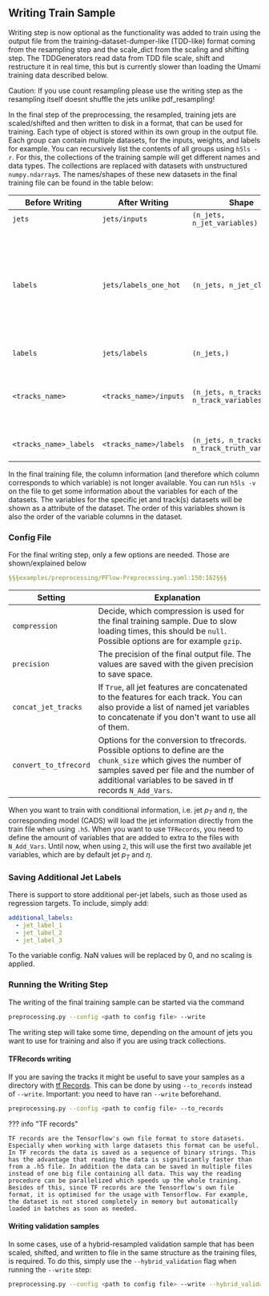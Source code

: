 ## Writing Train Sample

Writing step is now optional as the functionality was added to train using the output file from the training-dataset-dumper-like (TDD-like) format coming from the resampling step and the scale_dict from the scaling and shifting step. The TDDGenerators read data from TDD file scale, shift and restructure it in real time, this but is currently slower than loading the Umami training data described below.

Caution:
  If you use count resampling please use the writing step as the resampling itself doesnt shuffle the jets unlike pdf_resampling!

In the final step of the preprocessing, the resampled, training jets are scaled/shifted and then written to disk in a format, that can be used for training.
Each type of object is stored within its own group in the output file.
Each group can contain multiple datasets, for the inputs, weights, and labels for example.
You can recursively list the contents of all groups using `h5ls -r`.
For this, the collections of the training sample will get different names and data types.
The collections are replaced with datasets with unstructured `numpy.ndarray`s.
The names/shapes of these new datasets in the final training file can be found in the table below:

| **Before Writing**     | **After Writing**      | **Shape**                                     | **Comment**                                                                                                                                                                                                                  |
|------------------------|------------------------|-----------------------------------------------|------------------------------------------------------------------------------------------------------------------------------------------------------------------------------------------------------------------------------|
| `jets`                 | `jets/inputs`          | `(n_jets, n_jet_variables)`                   |                                                                                                                                                                                                                              |
| `labels`               | `jets/labels_one_hot`  | `(n_jets, n_jet_classes)`                     | Old format: one-hot encoded truth labels. The `n_jet_classes` are the `class_labels` defined in the preprocessing config. The value `0` here corresponds to the jet origin which is on index `0` in the `class_labels` list. |
| `labels`                | `jets/labels`          | `(n_jets,)`                                   | Sparse encoded jet labels                                                                                                                                                                                                    |
| `<tracks_name>`        | `<tracks_name>/inputs` | `(n_jets, n_tracks, n_track_variables)`       | `<tracks_name>` is the name of the track collection in the .h5 files coming from the training dataset dumper.                                                                                                                |
| `<tracks_name>_labels` | `<tracks_name>/labels` | `(n_jets, n_tracks, n_track_truth_variables)` | This is the sparse representation of the `track_truth_variables`.                                                                                                                                                            |

In the final training file, the column information (and therefore which column corresponds to which variable) is not longer available. You can run `h5ls -v` on the file to get some information about the variables for each of the datasets. The variables for the specific jet and track(s) datasets will be shown as a attribute of the dataset. The order of this variables shown is also the order of the variable columns in the dataset.

### Config File

For the final writing step, only a few options are needed. Those are shown/explained below

```yaml
§§§examples/preprocessing/PFlow-Preprocessing.yaml:150:162§§§
```

| Setting | Explanation |
| ------- | ----------- |
| `compression` | Decide, which compression is used for the final training sample. Due to slow loading times, this should be `null`. Possible options are for example `gzip`. |
| `precision` | The precision of the final output file. The values are saved with the given precision to save space. |
| `concat_jet_tracks` | If `True`, all jet features are concatenated to the features for each track. You can also provide a list of named jet variables to concatenate if you don't want to use all of them. |
| `convert_to_tfrecord` | Options for the conversion to tfrecords. Possible options to define are the `chunk_size` which gives the number of samples saved per file and the number of additional variables to be saved in tf records `N_Add_Vars`. |

When you want to train with conditional information, i.e. jet $p_T$ and $\eta$, the corresponding model (CADS) will load the jet information directly from the train file when using `.h5`. When you want to use `TFRecords`, you need to define the amount of variables that are added to extra to the files with `N_Add_Vars`. Until now, when using `2`, this will use the first two available jet variables, which are by default jet $p_T$ and $\eta$.

### Saving Additional Jet Labels

There is support to store additional per-jet labels, such as those used as regression targets. To include, simply add:

```yaml
additional_labels: 
  - jet_label_1
  - jet_label_2
  - jet_label_3
```

To the variable config. NaN values will be replaced by 0, and no scaling is applied.

### Running the Writing Step

The writing of the final training sample can be started via the command

```bash
preprocessing.py --config <path to config file> --write
```

The writing step will take some time, depending on the amount of jets you want to use for training and also if you are using track collections.

#### TFRecords writing

If you are saving the tracks it might be useful to save your samples as a directory with [tf Records](https://www.tensorflow.org/tutorials/load_data/tfrecord). This can be done by using `--to_records` instead of `--write`.
Important: you need to have ran `--write` beforehand.

```bash
preprocessing.py --config <path to config file> --to_records
```

??? info "TF records"

    TF records are the Tensorflow's own file format to store datasets. Especially when working with large datasets this format can be useful. In TF records the data is saved as a sequence of binary strings. This has the advantage that reading the data is significantly faster than from a .h5 file. In addition the data can be saved in multiple files instead of one big file containing all data. This way the reading procedure can be parallelized which speeds up the whole training.
    Besides of this, since TF records are the Tensorflow's own file format, it is optimised for the usage with Tensorflow. For example, the dataset is not stored completely in memory but automatically loaded in batches as soon as needed.

#### Writing validation samples

In some cases, use of a hybrid-resampled validation sample that has been scaled, shifted, and written to file in the same structure as the training files, is required.
To do this, simply use the `--hybrid_validation` flag when running the `--write` step:

```bash
preprocessing.py --config <path to config file> --write --hybrid_validation
```
